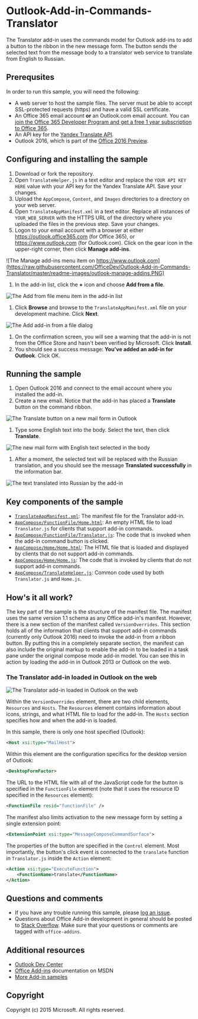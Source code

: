 # Outlook-Add-in-Commands-Translator

The Translator add-in uses the commands model for Outlook add-ins to add a button to the ribbon in the new message form. The button sends the selected text from the message body to a translator web service to translate from English to Russian.

## Prerequsites

In order to run this sample, you will need the following:

- A web server to host the sample files. The server must be able to accept SSL-protected requests (https) and have a valid SSL certificate.
- An Office 365 email account **or** an Outlook.com email account. You can [join the Office 365 Developer Program and get a free 1 year subscription to Office 365](https://aka.ms/devprogramsignup).
- An API key for the [Yandex Translate API](https://translate.yandex.com/developers).
- Outlook 2016, which is part of the [Office 2016 Preview](https://products.office.com/en-us/office-2016-preview).

## Configuring and installing the sample

1. Download or fork the repository.
1. Open `TranslateHelper.js` in a text editor and replace the `YOUR API KEY HERE` value with your API key for the Yandex Translate API. Save your changes.
1. Upload the `AppCompose`, `Content`, and `Images` directories to a directory on your web server.
1. Open `TranslateAppManifest.xml` in a text editor. Replace all instances of `YOUR_WEB_SERVER` with the HTTPS URL of the directory where you uploaded the files in the previous step. Save your changes.
1. Logon to your email account with a browser at either https://outlook.office365.com (for Office 365), or https://www.outlook.com (for Outlook.com). Click on the gear icon in the upper-right corner, then click **Manage add-ins**.
    
  ![The Manage add-ins menu item on https://www.outlook.com](https://raw.githubusercontent.com/OfficeDev/Outlook-Add-in-Commands-Translator/master/readme-images/outlook-manage-addins.PNG)
    
1. In the add-in list, click the **+** icon and choose **Add from a file**.

  ![The Add from file menu item in the add-in list](https://raw.githubusercontent.com/OfficeDev/Outlook-Add-in-Commands-Translator/master/readme-images/addin-list.PNG)

1. Click **Browse** and browse to the `TranslateAppManifest.xml` file on your development machine. Click **Next**.

  ![The Add add-in from a file dialog](https://raw.githubusercontent.com/OfficeDev/Outlook-Add-in-Commands-Translator/master/readme-images/browse-manifest.PNG)

1. On the confirmation screen, you will see a warning that the add-in is not from the Office Store and hasn't been verified by Microsoft. Click **Install**.
1. You should see a success message: **You've added an add-in for Outlook**. Click OK.

## Running the sample ##

1. Open Outlook 2016 and connect to the email account where you installed the add-in.
1. Create a new email. Notice that the add-in has placed a **Translate** button on the command ribbon.

  ![The Translate button on a new mail form in Outlook](https://raw.githubusercontent.com/OfficeDev/Outlook-Add-in-Commands-Translator/master/readme-images/new-mail.PNG)

1. Type some English text into the body. Select the text, then click **Translate**.

  ![The new mail form with English text selected in the body](https://raw.githubusercontent.com/OfficeDev/Outlook-Add-in-Commands-Translator/master/readme-images/text-selected.PNG)

1. After a moment, the selected text will be replaced with the Russian translation, and you should see the message **Translated successfully** in the information bar.

  ![The text translated into Russian by the add-in](https://raw.githubusercontent.com/OfficeDev/Outlook-Add-in-Commands-Translator/master/readme-images/text-translated.PNG)

## Key components of the sample

- [```TranslateAppManifest.xml```](TranslateAppManifest.xml): The manifest file for the Translator add-in.
- [```AppCompose/FunctionFile/Home.html```](AppCompose/FunctionFile/Home.html): An empty HTML file to load `Translator.js` for clients that support add-in commands.
- [```AppCompose/FunctionFile/Translator.js```](AppCompose/FunctionFile/Translator.js): The code that is invoked when the add-in command button is clicked.
- [```AppCompose/Home/Home.html```](AppCompose/Home/Home.html): The HTML file that is loaded and displayed by clients that do not support add-in commands.
- [```AppCompose/Home/Home.js```](AppCompose/Home/Home.js): The code that is invoked by clients that do not support add-in commands.
- [```AppCompose/TranslateHelper.js```](AppCompose/TranslateHelper.js): Common code used by both `Translator.js` and `Home.js`.

## How's it all work?

The key part of the sample is the structure of the manifest file. The manifest uses the same version 1.1 schema as any Office add-in's manifest. However, there is a new section of the manifest called `VersionOverrides`. This section holds all of the information that clients that support add-in commands (currently only Outlook 2016) need to invoke the add-in from a ribbon button. By putting this in a completely separate section, the manifest can also include the original markup to enable the add-in to be loaded in a task pane under the original compose mode add-in model. You can see this in action by loading the add-in in Outlook 2013 or Outlook on the web.

### The Translator add-in loaded in Outlook on the web ###

![The Translator add-in loaded in Outlook on the web](https://raw.githubusercontent.com/OfficeDev/Outlook-Add-in-Commands-Translator/master/readme-images/outlook-on-web.PNG)

Within the `VersionOverrides` element, there are two child elements, `Resources` and `Hosts`. The `Resources` element contains information about icons, strings, and what HTML file to load for the add-in. The `Hosts` section specifies how and when the add-in is loaded.

In this sample, there is only one host specified (Outlook):

```xml
<Host xsi:type="MailHost">
```
    
Within this element are the configuration specifics for the desktop version of Outlook:

```xml
<DesktopFormFactor>
```
    
The URL to the HTML file with all of the JavaScript code for the button is specified in the `FunctionFile` element (note that it uses the resource ID specified in the `Resources` element):

```xml
<FunctionFile resid="functionFile" />
```
    
The manifest also limits activation to the new message form by setting a single extension point:

```xml
<ExtensionPoint xsi:type="MessageComposeCommandSurface">
```
    
The properties of the button are specified in the `Control` element. Most importantly, the button's click event is connected to the `translate` function in `Translator.js` inside the `Action` element:

```xml
<Action xsi:type="ExecuteFunction">
    <FunctionName>translate</FunctionName>
</Action>
```
    
## Questions and comments

- If you have any trouble running this sample, please [log an issue](https://github.com/OfficeDev/Outlook-Add-in-Commands-Translator/issues).
- Questions about Office Add-in development in general should be posted to [Stack Overflow](http://stackoverflow.com/questions/tagged/office-addins). Make sure that your questions or comments are tagged with `office-addins`.

## Additional resources

- [Outlook Dev Center](https://dev.outlook.com)
- [Office Add-ins](https://msdn.microsoft.com/library/office/jj220060.aspx) documentation on MSDN
- [More Add-in samples](https://github.com/OfficeDev?utf8=%E2%9C%93&query=-Add-in)

## Copyright

Copyright (c) 2015 Microsoft. All rights reserved.
